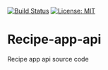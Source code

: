 [![Build Status](https://travis-ci.org/BenoCharlo/Recipe-app-api.svg?branch=master)](https://travis-ci.org/BenoCharlo/Recipe-app-api) [![License: MIT](https://img.shields.io/badge/License-MIT-blue.svg)](https://opensource.org/licenses/MIT)

# Recipe-app-api

Recipe app api source code
